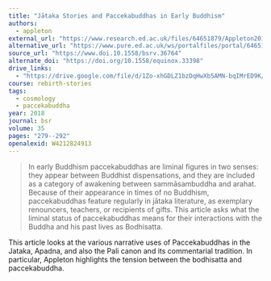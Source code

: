 ```yaml
---
title: "Jātaka Stories and Paccekabuddhas in Early Buddhism"
authors:
  - appleton
external_url: "https://www.research.ed.ac.uk/files/64651879/Appleton2018BSRJatakaStoriesAndPaccekabuddhas.pdf"
alternative_url: "https://www.pure.ed.ac.uk/ws/portalfiles/portal/64651879/Appleton2018BSRJatakaStoriesAndPaccekabuddhas.pdf"
source_url: "https://www.doi.10.1558/bsrv.36764"
alternate_doi: "https://doi.org/10.1558/equinox.33398"
drive_links:
  - "https://drive.google.com/file/d/1Zo-xhGDLZ1bzDqHwXb5AMN-bqIMrED9K/view?usp=drivesdk"
course: rebirth-stories
tags:
  - cosmology
  - paccekabuddha
year: 2018
journal: bsr
volume: 35
pages: "279--292"
openalexid: W4212824913
---
```


> In early Buddhism paccekabuddhas are liminal figures in two senses: they appear between Buddhist dispensations, and they are included as a category of awakening between sammāsambuddha and arahat.
> Because of their appearance in times of no Buddhism, paccekabuddhas feature regularly in jātaka literature, as exemplary renouncers, teachers, or recipients of gifts.
> This article asks what the liminal status of paccekabuddhas means for their interactions with the Buddha and his past lives as Bodhisatta.

This article looks at the various narrative uses of Paccekabuddhas in the Jataka, Apadna, and also the Pali canon and its commentarial tradition. In particular, Appleton highlights the tension between the bodhisatta and paccekabuddha.
